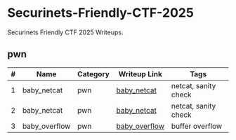 # Securinets-Friendly-CTF-2025

Securinets Friendly CTF 2025 Writeups.

## pwn

| #   | Name          | Category | Writeup Link                                   | Tags                 |
| --- | ------------- | -------- | ---------------------------------------------- | -------------------- |
| 1   | baby_netcat   | pwn      | [baby_netcat](./pwn/baby_netcat/README.md)     | netcat, sanity check |
| 2   | baby_netcat   | pwn      | [baby_netcat](./pwn/baby_netcat/README.md)     | netcat, sanity check |
| 3   | baby_overflow | pwn      | [baby_overflow](./pwn/baby_overflow/README.md) | buffer overflow      |
